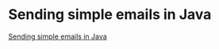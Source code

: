 # Sending simple emails in Java
[Sending simple emails in Java](https://aiwithcloud.com/2022/09/15/sending_simple_emails_in_java/)